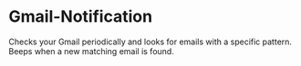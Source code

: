 # Gmail-Notification
Checks your Gmail periodically and looks for emails with a specific pattern. Beeps when a new matching email is found.
